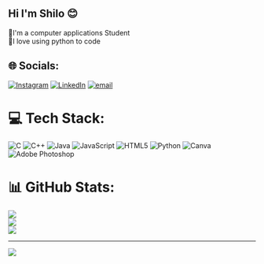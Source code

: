 ## Hi I'm Shilo 😊
🦩I'm a computer applications Student<br/>
🌷I love using python to code<br/>

## 🌐 Socials:
[![Instagram](https://img.shields.io/badge/Instagram-%23E4405F.svg?logo=Instagram&logoColor=white)](https://instagram.com/lavender_sky05) [![LinkedIn](https://img.shields.io/badge/LinkedIn-%230077B5.svg?logo=linkedin&logoColor=white)](https://linkedin.com/in/shilozeta-ruban) [![email](https://img.shields.io/badge/Email-D14836?logo=gmail&logoColor=white)](mailto:shilozeta@gmail.com) 

# 💻 Tech Stack:
![C](https://img.shields.io/badge/c-%2300599C.svg?style=for-the-badge&logo=c&logoColor=white) ![C++](https://img.shields.io/badge/c++-%2300599C.svg?style=for-the-badge&logo=c%2B%2B&logoColor=white) ![Java](https://img.shields.io/badge/java-%23ED8B00.svg?style=for-the-badge&logo=openjdk&logoColor=white) ![JavaScript](https://img.shields.io/badge/javascript-%23323330.svg?style=for-the-badge&logo=javascript&logoColor=%23F7DF1E) ![HTML5](https://img.shields.io/badge/html5-%23E34F26.svg?style=for-the-badge&logo=html5&logoColor=white) ![Python](https://img.shields.io/badge/python-3670A0?style=for-the-badge&logo=python&logoColor=ffdd54) ![Canva](https://img.shields.io/badge/Canva-%2300C4CC.svg?style=for-the-badge&logo=Canva&logoColor=white) ![Adobe Photoshop](https://img.shields.io/badge/adobe%20photoshop-%2331A8FF.svg?style=for-the-badge&logo=adobe%20photoshop&logoColor=white)
# 📊 GitHub Stats:
![](https://github-readme-stats.vercel.app/api?username=pyl0fc0de&theme=dark&hide_border=false&include_all_commits=false&count_private=false)<br/>
![](https://nirzak-streak-stats.vercel.app/?user=pyl0fc0de&theme=dark&hide_border=false)<br/>
![](https://github-readme-stats.vercel.app/api/top-langs/?username=pyl0fc0de&theme=dark&hide_border=false&include_all_commits=false&count_private=false&layout=compact)

---
[![](https://visitcount.itsvg.in/api?id=pyl0fc0de&icon=9&color=10)](https://visitcount.itsvg.in)

<!-- Proudly created with GPRM ( https://gprm.itsvg.in ) -->
